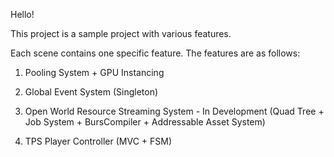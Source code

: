 Hello!

This project is a sample project with various features.


Each scene contains one specific feature. The features are as follows:


1. Pooling System + GPU Instancing

2. Global Event System (Singleton)

3. Open World Resource Streaming System - In Development
(Quad Tree + Job System + BursCompiler + Addressable Asset System)

4. TPS Player Controller (MVC + FSM)
